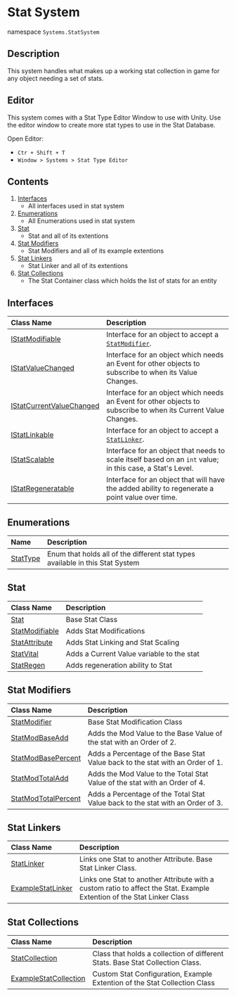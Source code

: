 # Stat System

namespace `Systems.StatSystem`

## Description

This system handles what makes up a working stat collection in game for any object needing a set of stats.

## Editor

This system comes with a Stat Type Editor Window to use with Unity.
Use the editor window to create more stat types to use in the Stat Database.

Open Editor:

- `Ctr + Shift + T`
- `Window > Systems > Stat Type Editor`

## Contents

1. [Interfaces][1]
    - All interfaces used in stat system
1. [Enumerations][27]
    - All Enumerations used in stat system
1. [Stat][2]
    - Stat and all of its extentions
1. [Stat Modifiers][3]
    - Stat Modifiers and all of its example extentions
1. [Stat Linkers][4]
    - Stat Linker and all of its extentions
1. [Stat Collections][26]
    - The Stat Container class which holds the list of stats for an entity

## Interfaces

| Class Name | Description |
| :--------- | :---------- |
| [IStatModifiable][5] | Interface for an object to accept a [`StatModifier`][3]. |
| [IStatValueChanged][6] | Interface for an object which needs an Event for other objects to subscribe to when its Value Changes. |
| [IStatCurrentValueChanged][7] | Interface for an object which needs an Event for other objects to subscribe to when its Current Value Changes. |
| [IStatLinkable][8] | Interface for an object to accept a [`StatLinker`][4]. |
| [IStatScalable][9] | Interface for an object that needs to scale itself based on an `int` value; in this case, a Stat's Level. |
| [IStatRegeneratable][10] | Interface for an object that will have the added ability to regenerate a point value over time. |

## Enumerations

| Name | Description |
| :--- | :---------- |
| [StatType][23] | Enum that holds all of the different stat types available in this Stat System |

## Stat

| Class Name | Description |
| :--------- | :---------- |
| [Stat][11] | Base Stat Class |
| [StatModifiable][12] | Adds Stat Modifications |
| [StatAttribute][13] | Adds Stat Linking and Stat Scaling |
| [StatVital][14] | Adds a Current Value variable to the stat |
| [StatRegen][15] | Adds regeneration ability to Stat |

## Stat Modifiers

| Class Name | Description |
| :--------- | :---------- |
| [StatModifier][16] | Base Stat Modification Class |
| [StatModBaseAdd][17] | Adds the Mod Value to the Base Value of the stat with an Order of 2. |
| [StatModBasePercent][18] | Adds a Percentage of the Base Stat Value back to the stat with an Order of 1. |
| [StatModTotalAdd][19] | Adds the Mod Value to the Total Stat Value of the stat with an Order of 4. |
| [StatModTotalPercent][20] | Adds a Percentage of the Total Stat Value back to the stat with an Order of 3. |

## Stat Linkers

| Class Name | Description |
| :--------- | :---------- |
| [StatLinker][21] | Links one Stat to another Attribute. Base Stat Linker Class. |
| [ExampleStatLinker][22] | Links one Stat to another Attribute with a custom ratio to affect the Stat. Example Extention of the Stat Linker Class |

## Stat Collections

| Class Name | Description |
| :--------- | :---------- |
| [StatCollection][24] | Class that holds a collection of different Stats. Base Stat Collection Class. |
| [ExampleStatCollection][25] | Custom Stat Configuration, Example Extention of the Stat Collection Class |

[1]: #interfaces
[2]: #stat
[3]: #stat-modifiers
[4]: #stat-linkers
[26]: #stat-collections
[27]: #enumerations

[5]: Interfaces/IStatModifiable/IStatModifiable.md
[6]: Interfaces/IStatValueChange/IStatValueChanged.md
[7]: Interfaces/IStatValueChange/IStatCurrentValueChanged.md
[8]: Interfaces/IStatLinkable/IStatLinkable.md
[9]: Interfaces/IStatScalable/IStatScalable.md
[10]: Interfaces/IStatRegeneratable/IStatRegeneratable.md

[11]: Stats/Stat.md
[12]: Stats/Extentions/Modifiable/StatModifiable.md
[13]: Stats/Extentions/Attribute/StatAttribute,md
[14]: Stats/Extentions/Vital/StatVital.md
[15]: Stats/Extentions/Regeneratable/StatRegeneratable.md

[16]: Modifiers/StatModifier.md
[17]: Modifiers/Extentions/
[18]: Modifiers/Extentions/
[19]: Modifiers/Extentions/
[20]: Modifiers/Extentions/

[21]: Linkers/StatLinker.md
[22]: Linkers/Extentions/ExampleStatLinker.md

[23]: StatTypes/StatType.md

[24]: StatCollections/StatCollection.md
[25]: StatCollections/Extentions/ExampleStatCollection.md